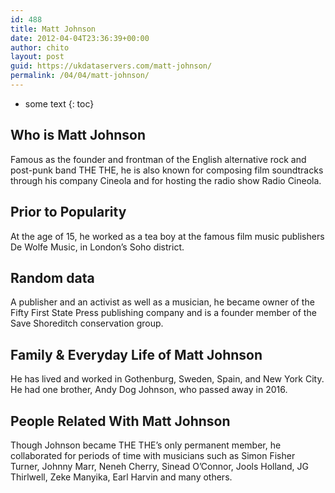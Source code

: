```yaml
---
id: 488
title: Matt Johnson
date: 2012-04-04T23:36:39+00:00
author: chito
layout: post
guid: https://ukdataservers.com/matt-johnson/
permalink: /04/04/matt-johnson/
---
```


* some text
{: toc}


## Who is  Matt Johnson
                  
                  
                  
Famous as the founder and frontman of the English alternative rock and post-punk band THE THE, he is also known for composing film soundtracks through his company Cineola and for hosting the radio show Radio Cineola.
                  
                
                
                
## Prior to Popularity 
                  
                  
                  
At the age of 15, he worked as a tea boy at the famous film music publishers De Wolfe Music, in London’s Soho district.
                  
                
                
                
## Random data 
                  
                  
                  
A publisher and an activist as well as a musician, he became owner of the Fifty First State Press publishing company and is a founder member of the Save Shoreditch conservation group.
                  
                
                
                
## Family & Everyday Life of Matt Johnson
                  
                  
                  
He has lived and worked in Gothenburg, Sweden, Spain, and New York City. He had one brother, Andy Dog Johnson, who passed away in 2016.
                  
                
                
                
## People Related With  Matt Johnson
                  
                  
                  
Though Johnson became THE THE&#8217;s only permanent member, he collaborated for periods of time with musicians such as Simon Fisher Turner, Johnny Marr, Neneh Cherry, Sinead O&#8217;Connor, Jools Holland, JG Thirlwell, Zeke Manyika, Earl Harvin and many others.
                  
                
              
            
          
          
          
    
    
  
